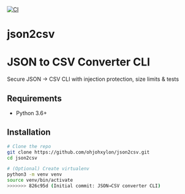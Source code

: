 [![CI](https://github.com/devjohxylon/json2csv/actions/workflows/ci.yml/badge.svg)](https://github.com/devjohxylon/json2csv/actions)

# json2csv
# JSON to CSV Converter CLI

Secure JSON → CSV CLI with injection protection, size limits & tests

## Requirements
- Python 3.6+

## Installation
```bash
# Clone the repo
git clone https://github.com/ohjohxylon/json2csv.git
cd json2csv

# (Optional) Create virtualenv
python3 -m venv venv
source venv/bin/activate
>>>>>>> 826c95d (Initial commit: JSON→CSV converter CLI)

